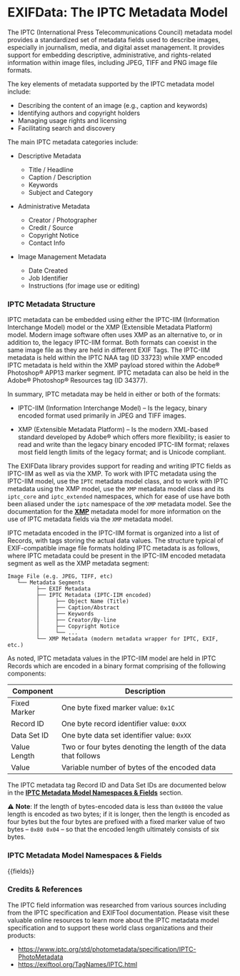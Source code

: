 # EXIFData: The IPTC Metadata Model

The IPTC (International Press Telecommunications Council) metadata model provides a
standardized set of metadata fields used to describe images, especially in journalism,
media, and digital asset management. It provides support for embedding descriptive,
administrative, and rights-related information within image files, including JPEG, TIFF
and PNG image file formats.

The key elements of metadata supported by the IPTC metadata model include:

* Describing the content of an image (e.g., caption and keywords)
* Identifying authors and copyright holders
* Managing usage rights and licensing
* Facilitating search and discovery

The main IPTC metadata categories include:

* Descriptive Metadata
    * Title / Headline
    * Caption / Description
    * Keywords
    * Subject and Category

* Administrative Metadata
    * Creator / Photographer
    * Credit / Source
    * Copyright Notice
    * Contact Info

* Image Management Metadata
    * Date Created
    * Job Identifier
    * Instructions (for image use or editing)

### IPTC Metadata Structure

IPTC metadata can be embedded using either the IPTC-IIM (Information Interchange Model)
model or the XMP (Extensible Metadata Platform) model. Modern image software often uses
XMP as an alternative to, or in addition to, the legacy IPTC-IIM format. Both formats
can coexist in the same image file as they are held in different EXIF Tags. The IPTC-IIM
metadata is held within the IPTC NAA tag (ID 33723) while XMP encoded IPTC metadata is
held within the XMP payload stored within the Adobe® Photoshop® APP13 marker segment.
IPTC metadata can also be held in the Adobe® Photoshop® Resources tag (ID 34377).

In summary, IPTC metadata may be held in either or both of the formats:

* IPTC-IIM (Information Interchange Model) – Is the legacy, binary encoded format used
primarily in JPEG and TIFF images.

* XMP (Extensible Metadata Platform) – Is the modern XML-based standard developed by
Adobe® which offers more flexibility; is easier to read and write than the legacy binary
encoded IPTC-IIM format; relaxes most field length limits of the legacy format; and is
Unicode compliant.

The EXIFData library provides support for reading and writing IPTC fields as IPTC-IIM as
well as via the XMP. To work with IPTC metadata using the IPTC-IIM model, use the `IPTC`
metadata model class, and to work with IPTC metadata using the XMP model, use the `XMP`
metadata model class and its `iptc_core` and `iptc_extended` namespaces, which for ease
of use have both been aliased under the `iptc` namespace of the `XMP` metadata model.
See the documentation for the [**XMP**](./xmp.md) metadata model for more information on
the use of IPTC metadata fields via the `XMP` metadata model.

IPTC metadata encoded in the IPTC-IIM format is organized into a list of Records, with
tags storing the actual data values. The structure typical of EXIF-compatible image file
formats holding IPTC metadata is as follows, where IPTC metadata could be present in the
IPTC-IIM encoded metadata segment as well as the XMP metadata segment:

```
Image File (e.g. JPEG, TIFF, etc)
   └── Metadata Segments
         ├── EXIF Metadata
         ├── IPTC Metadata (IPTC-IIM encoded)
         │     ├── Object Name (Title)
         │     ├── Caption/Abstract
         │     ├── Keywords
         │     ├── Creator/By-line
         │     ├── Copyright Notice
         │     └── ...
         └── XMP Metadata (modern metadata wrapper for IPTC, EXIF, etc.)
```

As noted, IPTC metadata values in the IPTC-IIM model are held in IPTC Records which are
encoded in a binary format comprising of the following components:

| Component      | Description                                                     |
|----------------|-----------------------------------------------------------------|
| Fixed Marker   | One byte fixed marker value: `0x1C`                             |
| Record ID      | One byte record identifier value: `0xXX`                        |
| Data Set ID    | One byte data set identifier value: `0xXX`                      |
| Value Length   | Two or four bytes denoting the length of the data that follows  |
| Value          | Variable number of bytes of the encoded data                    |

The IPTC metadata tag Record ID and Data Set IDs are documented below in the
[**IPTC Metadata Model Namespaces & Fields**](#namespaces-and-fields) section.

⚠️ **Note**: If the length of bytes-encoded data is less than `0x8000` the value length
is encoded as two bytes; if it is longer, then the length is encoded as four bytes but
the four bytes are prefixed with a fixed marker value of two bytes – `0x80 0x04` – so
that the encoded length ultimately consists of six bytes.

<a id="namespaces-and-fields"></a>
### IPTC Metadata Model Namespaces & Fields

{{fields}}

### Credits & References

The IPTC field information was researched from various sources including from the IPTC
specification and EXIFTool documentation. Please visit these valuable online resources
to learn more about the IPTC metadata model specification and to support these world
class organizations and their products:

 * https://www.iptc.org/std/photometadata/specification/IPTC-PhotoMetadata
 * https://exiftool.org/TagNames/IPTC.html
